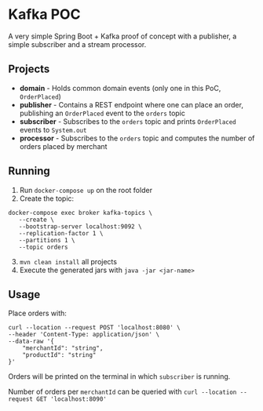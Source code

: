 # Kafka POC

A very simple Spring Boot + Kafka proof of concept with a publisher, a simple subscriber and a stream processor.


## Projects

 - **domain** - Holds common domain events (only one in this PoC, `OrderPlaced`)
 -  **publisher** - Contains a REST endpoint where one can place an order, publishing an `OrderPlaced` event to the `orders` topic
 -  **subscriber** - Subscribes to the `orders` topic and prints `OrderPlaced` events to `System.out`
 -  **processor** - Subscribes to the `orders` topic and computes the number of orders placed by merchant

## Running

 1.  Run `docker-compose up` on the root folder
 2. Create the topic:
```
docker-compose exec broker kafka-topics \
   --create \
   --bootstrap-server localhost:9092 \
   --replication-factor 1 \
   --partitions 1 \
   --topic orders
```
3.  `mvn clean install` all projects
4. Execute the generated jars with `java -jar <jar-name>`

## Usage

Place orders with:
```
curl --location --request POST 'localhost:8080' \
--header 'Content-Type: application/json' \
--data-raw '{
    "merchantId": "string",
    "productId": "string"
}'
```
Orders will be printed on the terminal in which `subscriber` is running.

Number of orders per `merchantId` can be queried with `curl --location --request GET 'localhost:8090'`
